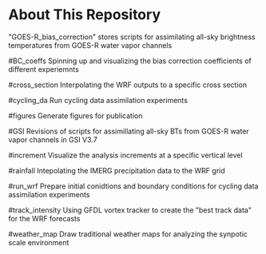 # About This Repository
"GOES-R_bias_correction" stores scripts for assimilating all-sky brightness temperatures from GOES-R water vapor channels

#BC_coeffs
Spinning up and visualizing the bias correction coefficients of different experiemnts

#cross_section
Interpolating the WRF outputs to a specific cross section

#cycling_da
Run cycling data assimilation experiments

#figures
Generate figures for publication

#GSI
Revisions of scripts for assimillating all-sky BTs from GOES-R water vapor channels in GSI V3.7

#increment
Visualize the analysis increments at a specific vertical level

#rainfall
Intepolating the IMERG precipitation data to the WRF grid

#run_wrf
Prepare initial conidtions and boundary conditions for cycling data assimilation experiments

#track_intensity
Using GFDL vortex tracker to create the "best track data" for the WRF forecasts

#weather_map
Draw traditional weather maps for analyzing the synpotic scale environment
